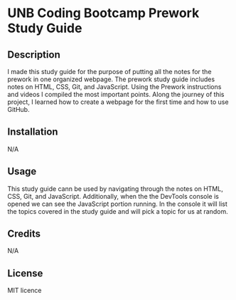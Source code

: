 # UNB Coding Bootcamp Prework Study Guide

## Description

I made this study guide for the purpose of putting all the notes for the prework in one organized webpage. The prework study guide includes notes on HTML, CSS, Git, and JavaScript. Using the Prework instructions and videos I compiled the most important points. Along the journey of this project, I learned how to create a webpage for the first time and how to use GitHub.

## Installation

N/A

## Usage

This study guide cann be used by navigating through the notes on HTML, CSS, Git, and JavaScript. Additionally, when the the DevTools console is opened we can see the JavaScript portion running. In the console it will list the topics covered in the study guide and will pick a topic for us at random.


## Credits

N/A

## License

MIT licence


